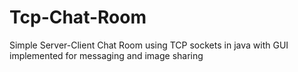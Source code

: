 # Tcp-Chat-Room
Simple Server-Client Chat Room using TCP sockets in java with GUI implemented for messaging and image sharing
